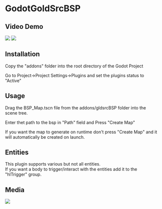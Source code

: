 # GodotGoldSrcBSP

## Video Demo
[![](https://i.imgur.com/s7qvyzL.png)](https://www.youtube.com/watch?v=3_V40Sp9_KA)
[![](https://imgur.com/OZfb7bd.png)](https://www.youtube.com/watch?v=L9pk3B7MdSE)  
## Installation
Copy the "addons" folder into the root directory of the Godot Project  
 
Go to Project->Project Settings->Plugins and set the plugins status to "Active"  
  
## Usage  
  
Drag the BSP_Map.tscn file from the addons/gldsrcBSP folder into the scene tree.  
  
Enter thet path to the bsp in "Path" field and Press "Create Map"  
  
If you want the map to generate on runtime don't press "Create Map" and it will automatically be created on launch.  
    
## Entities
  
This plugin supports various but not all entities.  
If you want a body to trigger/interact with the entities add it to the "hlTrigger" group.  

## Media 

![](https://i.imgur.com/5ghJ8Q8.png)  